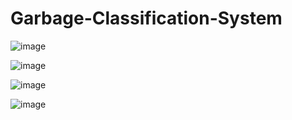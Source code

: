 # Garbage-Classification-System

![image](https://user-images.githubusercontent.com/82762841/229551139-162a65f0-8f3a-400f-b3fd-d01dbfe7bb6e.png)

![image](https://user-images.githubusercontent.com/82762841/229551499-a5b5732c-b6ca-43d8-a576-745326770520.png)

![image](https://user-images.githubusercontent.com/82762841/229551217-ee6a9efc-847a-4cc7-8248-0ba289493977.png)

![image](https://user-images.githubusercontent.com/82762841/229551847-faa2e664-ed6e-4c80-95f5-3bcc61444639.png)


